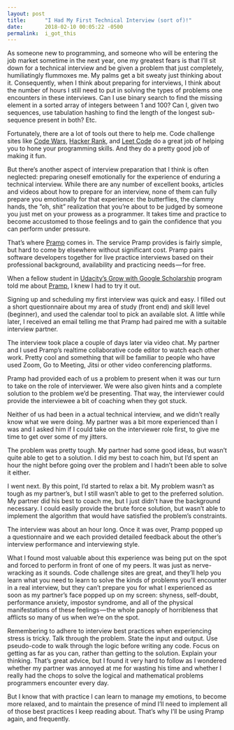 ```yaml
---
layout: post
title:      "I Had My First Technical Interview (sort of)!"
date:       2018-02-10 00:05:22 -0500
permalink:  i_got_this
---
```



<p>As someone new to programming, and someone who will be entering the job market sometime in the next year, one my greatest fears is that I’ll sit down for a technical interview and be given a problem that just completely, humiliatingly flummoxes me. My palms get a bit sweaty just thinking about it. Consequently, when I think about preparing for interviews, I think about the number of hours I still need to put in solving the types of problems one encounters in these interviews. Can I use binary search to find the missing element in a sorted array of integers between 1 and 100? Can I, given two sequences, use tabulation hashing to find the length of the longest sub-sequence present in both? Etc.</p>

<p>Fortunately, there are a lot of tools out there to help me. Code challenge sites like <a href="https://medium.com/r/?url=https%3A%2F%2Fwww.codewars.com%2Fdashboard" data-href="https://medium.com/r/?url=https%3A%2F%2Fwww.codewars.com%2Fdashboard" class="markup--anchor markup--p-anchor" data-tooltip="https://medium.com/r/?url=https%3A%2F%2Fwww.codewars.com%2Fdashboard" data-tooltip-position="bottom" data-tooltip-type="link" target="_blank">Code Wars</a>, <a href="https://medium.com/r/?url=https%3A%2F%2Fwww.hackerrank.com%2F" data-href="https://medium.com/r/?url=https%3A%2F%2Fwww.hackerrank.com%2F" class="markup--anchor markup--p-anchor" data-tooltip="https://medium.com/r/?url=https%3A%2F%2Fwww.hackerrank.com%2F" data-tooltip-position="bottom" data-tooltip-type="link" target="_blank">Hacker Rank</a>, and <a href="https://medium.com/r/?url=https%3A%2F%2Fleetcode.com%2F" data-href="https://medium.com/r/?url=https%3A%2F%2Fleetcode.com%2F" class="markup--anchor markup--p-anchor" data-tooltip="https://medium.com/r/?url=https%3A%2F%2Fleetcode.com%2F" data-tooltip-position="bottom" data-tooltip-type="link" target="_blank">Leet Code</a> do a great job of helping you to hone your programming skills. And they do a pretty good job of making it fun.&nbsp;</p>

<p>But there’s another aspect of interview preparation that I think is often neglected: preparing oneself emotionally for the experience of enduring a technical interview. While there are any number of excellent books, articles and videos about how to prepare for an interview, none of them can fully prepare you emotionally for that experience: the butterflies, the clammy hands, the “oh, shit” realization that you’re about to be judged by someone you just met on your prowess as a programmer. It takes time and practice to become accustomed to those feelings and to gain the confidence that you can perform under pressure.</p>

<p>That’s where <a href="https://medium.com/r/?url=https%3A%2F%2Fwww.pramp.com" data-href="https://medium.com/r/?url=https%3A%2F%2Fwww.pramp.com" class="markup--anchor markup--p-anchor" data-tooltip="https://medium.com/r/?url=https%3A%2F%2Fwww.pramp.com" data-tooltip-position="bottom" data-tooltip-type="link" target="_blank">Pramp</a> comes in. The service Pramp provides is fairly simple, but hard to come by elsewhere without significant cost. Pramp pairs software developers together for live practice interviews based on their professional background, availability and practicing needs&#8202;—&#8202;for free.</p>

<p>When a fellow student in <a href="https://medium.com/r/?url=https%3A%2F%2Fwww.udacity.com%2Fgrow-with-google" data-href="https://medium.com/r/?url=https%3A%2F%2Fwww.udacity.com%2Fgrow-with-google" class="markup--anchor markup--p-anchor" rel="nofollow noopener noopener" data-tooltip="https://medium.com/r/?url=https%3A%2F%2Fwww.udacity.com%2Fgrow-with-google" data-tooltip-position="bottom" data-tooltip-type="link" target="_blank">Udacity’s Grow with Google Scholarship</a> program told me about <a href="https://medium.com/r/?url=https%3A%2F%2Fwww.pramp.com%2F" data-href="https://medium.com/r/?url=https%3A%2F%2Fwww.pramp.com%2F" class="markup--anchor markup--p-anchor" rel="nofollow noopener noopener" data-tooltip="https://medium.com/r/?url=https%3A%2F%2Fwww.pramp.com%2F" data-tooltip-position="bottom" data-tooltip-type="link" target="_blank">Pramp</a>, I knew I had to try it out.</p>

<p>Signing up and scheduling my first interview was quick and easy. I filled out a short questionnaire about my area of study (front end) and skill level (beginner), and used the calendar tool to pick an available slot. A little while later, I received an email telling me that Pramp had paired me with a suitable interview partner.</p>

<p>The interview took place a couple of days later via video chat. My partner and I used Pramp’s realtime collaborative code editor to watch each other work. Pretty cool and something that will be familiar to people who have used Zoom, Go to Meeting, Jitsi or other video conferencing platforms.&nbsp;</p>

<p>Pramp had provided each of us a problem to present when it was our turn to take on the role of interviewer. We were also given hints and a complete solution to the problem we’d be presenting. That way, the interviewer could provide the interviewee a bit of coaching when they got stuck.</p>

<p>Neither of us had been in a actual technical interview, and we didn’t really know what we were doing. My partner was a bit more experienced than I was and I asked him if I could take on the interviewer role first, to give me time to get over some of my jitters.&nbsp;</p>

<p>The problem was pretty tough. My partner had some good ideas, but wasn’t quite able to get to a solution. I did my best to coach him, but I’d spent an hour the night before going over the problem and I hadn’t been able to solve it either.</p>

<p>I went next. By this point, I’d started to relax a bit. My problem wasn’t as tough as my partner’s, but I still wasn’t able to get to the preferred solution. My partner did his best to coach me, but I just didn’t have the background necessary. I could easily provide the brute force solution, but wasn’t able to implement the algorithm that would have satisfied the problem’s constraints.</p>

<p>The interview was about an hour long. Once it was over, Pramp popped up a questionnaire and we each provided detailed feedback about the other’s interview performance and interviewing style.</p>

<p>What I found most valuable about this experience was being put on the spot and forced to perform in front of one of my peers. It was just as nerve-wracking as it sounds. Code challenge sites are great, and they’ll help you learn what you need to learn to solve the kinds of problems you’ll encounter in a real interview, but they can’t prepare you for what I experienced as soon as my partner’s face popped up on my screen: shyness, self-doubt, performance anxiety, impostor syndrome, and all of the physical manifestations of these feelings&#8202;—&#8202;the whole panoply of horribleness that afflicts so many of us when we’re on the spot.</p>

<p>Remembering to adhere to interview best practices when experiencing stress is tricky. Talk through the problem. State the input and output. Use pseudo-code to walk through the logic before writing any code. Focus on getting as far as you can, rather than getting to the solution. Explain your thinking. That’s great advice, but I found it very hard to follow as I wondered whether my partner was annoyed at me for wasting his time and whether I really had the chops to solve the logical and mathematical problems programmers encounter every day.&nbsp;</p>

<p>But I know that with practice I can learn to manage my emotions, to become more relaxed, and to maintain the presence of mind I’ll need to implement all of those best practices I keep reading about. That’s why I’ll be using Pramp again, and frequently.</p>
